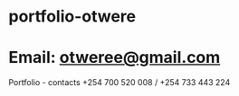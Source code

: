 # portfolio-otwere
# Email: otweree@gmail.com
 Portfolio - contacts +254 700 520 008  /  +254 733 443 224
